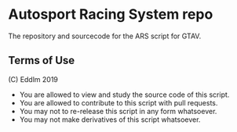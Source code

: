 # Autosport Racing System repo
The repository and sourcecode for the ARS script for GTAV.

## Terms of Use
(C) Eddlm 2019

* You are allowed to view and study the source code of this script.
* You are allowed to contribute to this script with pull requests.
* You may not to re-release this script in any form whatsoever.
* You may not make derivatives of this script whatsoever.
